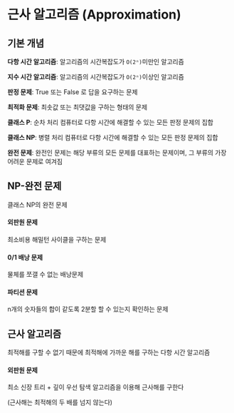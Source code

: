 # 근사 알고리즘 (Approximation)
## 기본 개념

**다항 시간 알고리즘**: 알고리즘의 시간복잡도가 `O(2ⁿ)`미만인 알고리즘

**지수 시간 알고리즘**: 알고리즘의 시간복잡도가 `O(2ⁿ)`이상인 알고리즘

**판정 문제**: True 또는 False 로 답을 요구하는 문제

**최적화 문제**: 최솟값 또는 최댓값을 구하는 형태의 문제

**클래스 P**: 순차 처리 컴퓨터로 다항 시간에 해결할 수 있는 모든 판정 문제의 집합

**클래스 NP**: 병렬 처리 컴퓨터로 다항 시간에 해결할 수 있는 모든 판정 문제의 집합

**완전 문제**: 완전인 문제는 해당 부류의 모든 문제를 대표하는 문제이며, 그 부류의 가장 어려운 문제로 여겨짐

## NP-완전 문제

클래스 NP의 완전 문제

#### 외판원 문제

최소비용 해밀턴 사이클을 구하는 문제

#### 0/1 배낭 문제

물체를 쪼갤 수 없는 배낭문제

#### 파티션 문제

n개의 숫자들의 합이 같도록 2분할 할 수 있는지 확인하는 문제

## 근사 알고리즘

최적해를 구할 수 없기 때문에 최적해에 가까운 해를 구하는 다항 시간 알고리즘

#### 외판원 문제

최소 신장 트리 + 깊이 우선 탐색 알고리즘을 이용해 근사해를 구한다

(근사해는 최적해의 두 배를 넘지 않는다)
